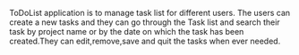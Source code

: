 ToDoList application is to manage task list for different users. The users can create a new tasks and they can go through the Task list and search their task by project name or by the date on which the task has been created.They can edit,remove,save and quit the tasks when ever needed.